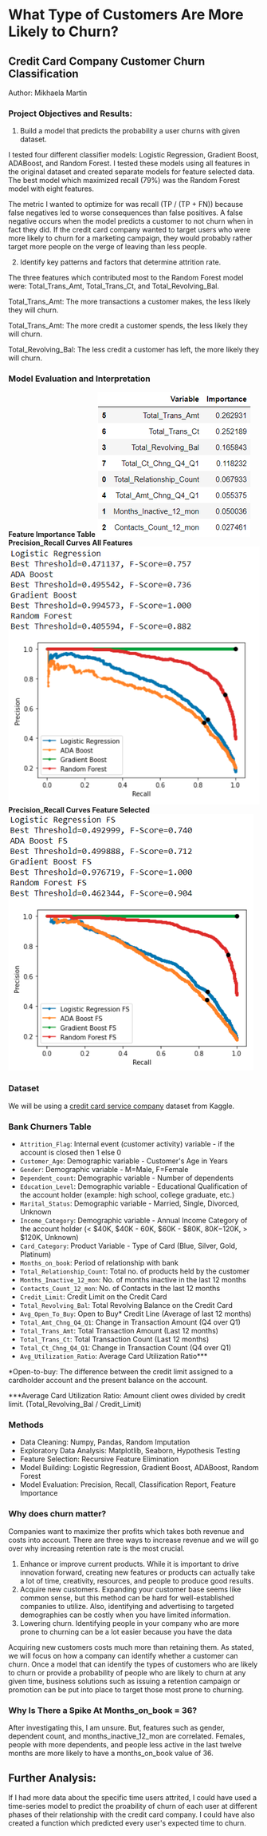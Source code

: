 # What Type of Customers Are More Likely to Churn?

## Credit Card Company Customer Churn Classification 
Author: Mikhaela Martin

### Project Objectives and Results:
1. Build a model that predicts the probability a user churns with given dataset. 

I tested four different classifier models: Logistic Regression, Gradient Boost, ADABoost, and Random Forest. I tested these models using all features in the original dataset and created separate models for feature selected data. The best model which maximized recall (79%) was the Random Forest model with eight features. 

The metric I wanted to optimize for was recall (TP / (TP + FN)) because false negatives led to worse consequences than false positives. A false negative occurs when the model predicts a customer to not churn when in fact they did. If the credit card company wanted to target users who were more likely to churn for a marketing campaign, they would probably rather target more people on the verge of leaving than less people. 

2. Identify key patterns and factors that determine attrition rate.

The three features which contributed most to the Random Forest model were: Total_Trans_Amt, Total_Trans_Ct, and Total_Revolving_Bal.

Total_Trans_Amt: The more transactions a customer makes, the less likely they will churn.

Total_Trans_Amt: The more credit a customer spends, the less likely they will churn.

Total_Revolving_Bal: The less credit a customer has left, the more likely they will churn.

### Model Evaluation and Interpretation

**Feature Importance Table**
![](feature_importance.png "Title")
**Precision_Recall Curves All Features**
![](no_fs_models.png "Title")
**Precision_Recall Curves Feature Selected**
![](fs_models.png "Title")

 
### Dataset
We will be using a [credit card service company](https://www.kaggle.com/sakshigoyal7/credit-card-customers) dataset from Kaggle.  

### Bank Churners Table

- `Attrition_Flag`: Internal event (customer activity) variable - if the account is closed then 1 else 0
- `Customer_Age`: Demographic variable - Customer's Age in Years
- `Gender`: Demographic variable - M=Male, F=Female
- `Dependent_count`: Demographic variable - Number of dependents
- `Education_Level`: Demographic variable - Educational Qualification of the account holder (example: high school, college graduate, etc.)
- `Marital_Status`: Demographic variable - Married, Single, Divorced, Unknown
- `Income_Category`: Demographic variable - Annual Income Category of the account holder (< $40K, $40K - 60K, $60K - $80K, $80K-$120K, > $120K, Unknown)
- `Card_Category`: Product Variable - Type of Card (Blue, Silver, Gold, Platinum)
- `Months_on_book`: Period of relationship with bank
- `Total_Relationship_Count`: Total no. of products held by the customer
- `Months_Inactive_12_mon`: No. of months inactive in the last 12 months
- `Contacts_Count_12_mon`: No. of Contacts in the last 12 months
- `Credit_Limit`: Credit Limit on the Credit Card
- `Total_Revolving_Bal`: Total Revolving Balance on the Credit Card
- `Avg_Open_To_Buy`: Open to Buy* Credit Line (Average of last 12 months)
- `Total_Amt_Chng_Q4_Q1`: Change in Transaction Amount (Q4 over Q1)
- `Total_Trans_Amt`: Total Transaction Amount (Last 12 months)
- `Total_Trans_Ct`: Total Transaction Count (Last 12 months)
- `Total_Ct_Chng_Q4_Q1`: Change in Transaction Count (Q4 over Q1) 
- `Avg_Utilization_Ratio`: Average Card Utilization Ratio***


*Open-to-buy: The difference between the credit limit assigned to a cardholder account and the present balance on the account.

***Average Card Utilization Ratio: Amount client owes divided by credit limit. (Total_Revolving_Bal / Credit_Limit)


### Methods
- Data Cleaning: Numpy, Pandas, Random Imputation
- Exploratory Data Analysis: Matplotlib, Seaborn, Hypothesis Testing
- Feature Selection: Recursive Feature Elimination
- Model Building: Logistic Regression, Gradient Boost, ADABoost, Random Forest
- Model Evaluation: Precision, Recall, Classification Report, Feature Importance

### Why does churn matter?
Companies want to maximize ther profits which takes both revenue and costs into account. There are three ways to increase revenue and we will go over why increasing retention rate is the most crucial. 

1. Enhance or improve current products. While it is important to drive innovation forward, creating new features or products can actually take a lot of time, creativity, resources, and people to produce good results.
2. Acquire new customers. Expanding your customer base seems like common sense, but this method can be hard for well-established companies to utilize. Also, identifying and advertising to targeted demographies can be costly when you have limited information.
3. Lowering churn. Identifying people in your company who are more prone to churning can be a lot easier because you have the data 

Acquiring new customers costs much more than retaining them. As stated, we will focus on how a company can identify whether a customer can churn. Once a model that can identify the types of customers who are likely to churn or provide a probability of people who are likely to churn at any given time, business solutions such as issuing a retention campaign or promotion can be put into place to target those most prone to churning.


### Why Is There a Spike At Months_on_book = 36?
After investigating this, I am unsure. But, features such as gender, dependent count, and months_inactive_12_mon are correlated. Females, people with more dependents, and people less active in the last twelve months are more likely to have a months_on_book value of 36.

## Further Analysis:
If I had more data about the specific time users attrited, I could have used a time-series model to predict the proability of churn of each user at different phases of their relationship with the credit card company. I could have also created a function which predicted every user's expected time to churn.

